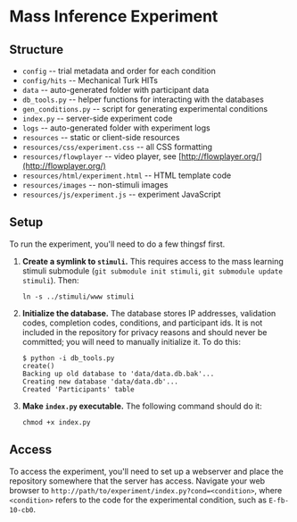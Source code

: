 # Mass Inference Experiment

## Structure

* `config` -- trial metadata and order for each condition
* `config/hits` -- Mechanical Turk HITs
* `data` -- auto-generated folder with participant data
* `db_tools.py` -- helper functions for interacting with the databases
* `gen_conditions.py` -- script for generating experimental conditions
* `index.py` -- server-side experiment code
* `logs` -- auto-generated folder with experiment logs
* `resources` -- static or client-side resources
* `resources/css/experiment.css` -- all CSS formatting
* `resources/flowplayer` -- video player, see [http://flowplayer.org/](http://flowplayer.org/)
* `resources/html/experiment.html` -- HTML template code
* `resources/images` -- non-stimuli images
* `resources/js/experiment.js` -- experiment JavaScript

## Setup

To run the experiment, you'll need to do a few thingsf first.

1. **Create a symlink to `stimuli`.** This requires access to the mass
learning stimuli submodule (`git submodule init stimuli`, `git
submodule update stimuli`). Then:

   ```ln -s ../stimuli/www stimuli```

2. **Initialize the database.** The database stores IP addresses,
validation codes, completion codes, conditions, and participant
ids. It is not included in the repository for privacy reasons and
should never be committed; you will need to manually initialize it. To
do this:

   ```
   $ python -i db_tools.py  
   create()  
   Backing up old database to 'data/data.db.bak'...  
   Creating new database 'data/data.db'...  
   Created 'Participants' table
   ```

3. **Make `index.py` executable.** The following command should do it:

   ```chmod +x index.py```

## Access

To access the experiment, you'll need to set up a webserver and place
the repository somewhere that the server has access. Navigate your web
browser to `http://path/to/experiment/index.py?cond=<condition>`,
where `<condition>` refers to the code for the experimental condition,
such as `E-fb-10-cb0`.

